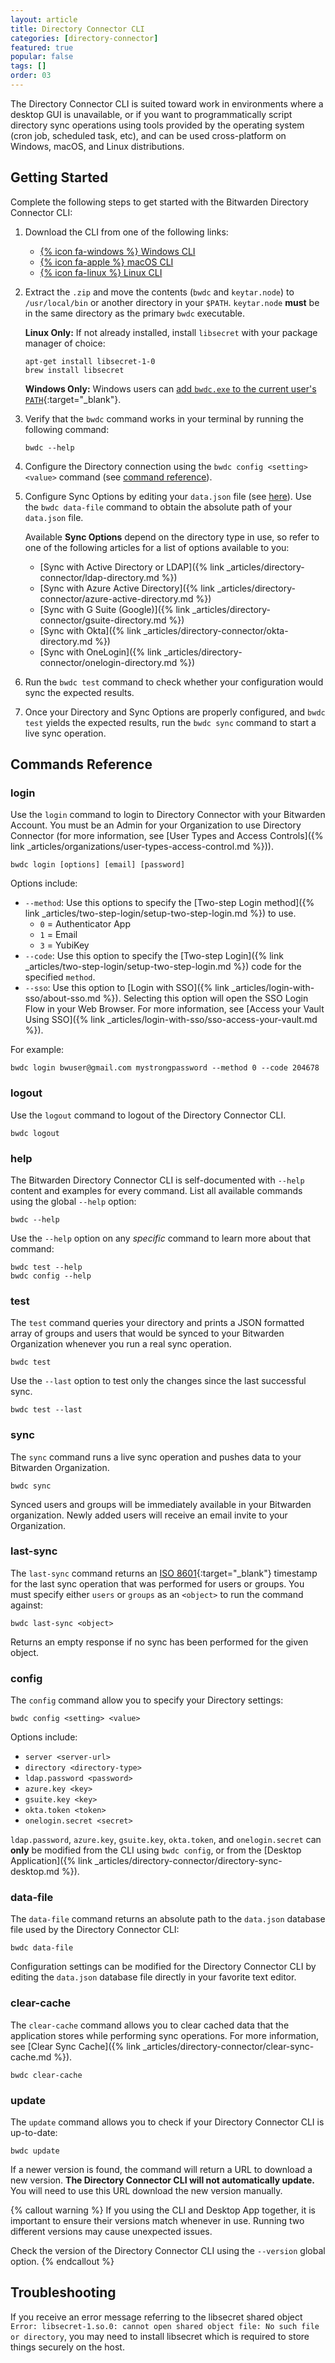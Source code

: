 ```yaml
---
layout: article
title: Directory Connector CLI
categories: [directory-connector]
featured: true
popular: false
tags: []
order: 03
---
```


The Directory Connector CLI is suited toward work in environments where a desktop GUI is unavailable, or if you want to programmatically script directory sync operations using tools provided by the operating system (cron job, scheduled task, etc), and can be used cross-platform on Windows, macOS, and Linux distributions.

## Getting Started

Complete the following steps to get started with the Bitwarden Directory Connector CLI:

1. Download the CLI from one of the following links:
   - [{% icon fa-windows %} Windows CLI](https://vault.bitwarden.com/download/?app=connector&platform=windows&variant=cli-zip)
   - [{% icon fa-apple %} macOS CLI](https://vault.bitwarden.com/download/?app=connector&platform=macos&variant=cli-zip)
   - [{% icon fa-linux %} Linux CLI](https://vault.bitwarden.com/download/?app=connector&platform=linux&variant=cli-zip)

2. Extract the `.zip` and move the contents (`bwdc` and `keytar.node`) to `/usr/local/bin` or another directory in your `$PATH`. `keytar.node` **must** be in the same directory as the primary `bwdc` executable.

   **Linux Only:** If not already installed, install `libsecret` with your package manager of choice:
   ```
   apt-get install libsecret-1-0
   brew install libsecret
   ```
   **Windows Only:** Windows users can [add `bwdc.exe` to the current user's `PATH`](https://www.howtogeek.com/118594/how-to-edit-your-system-path-for-easy-command-line-access/){:target="_blank"}.
3. Verify that the `bwdc` command works in your terminal by running the following command:

   ```
   bwdc --help
   ```
4. Configure the Directory connection using the `bwdc config <setting> <value>` command (see [command reference](#config)).
5. Configure Sync Options by editing your `data.json` file (see [here](#configure-sync-options)). Use the `bwdc data-file` command to obtain the absolute path of your `data.json` file.

   Available **Sync Options** depend on the directory type in use, so refer to one of the following articles for a list of options available to you:
   - [Sync with Active Directory or LDAP]({% link _articles/directory-connector/ldap-directory.md %})
   - [Sync with Azure Active Directory]({% link _articles/directory-connector/azure-active-directory.md %})
   - [Sync with G Suite (Google)]({% link _articles/directory-connector/gsuite-directory.md %})
   - [Sync with Okta]({% link _articles/directory-connector/okta-directory.md %})
   - [Sync with OneLogin]({% link _articles/directory-connector/onelogin-directory.md %})
5. Run the `bwdc test` command to check whether your configuration would sync the expected results.
6. Once your Directory and Sync Options are properly configured, and `bwdc test` yields the expected results, run the `bwdc sync` command to start a live sync operation.

## Commands Reference

### login

Use the `login` command to login to Directory Connector with your Bitwarden Account. You must be an Admin for your Organization to use Directory Connector (for more information, see [User Types and Access Controls]({% link _articles/organizations/user-types-access-control.md %})).
```
bwdc login [options] [email] [password]
```

Options include:
- `--method`: Use this options to specify the [Two-step Login method]({% link _articles/two-step-login/setup-two-step-login.md %}) to use.
   - `0` = Authenticator App
   - `1` = Email
   - `3` =  YubiKey
- `--code`: Use this option to specify the [Two-step Login]({% link _articles/two-step-login/setup-two-step-login.md %}) code for the specified `method`.
- `--sso`: Use this option to [Login with SSO]({% link _articles/login-with-sso/about-sso.md %}). Selecting this option will open the SSO Login Flow in your Web Browser. For more information, see [Access your Vault Using SSO]({% link _articles/login-with-sso/sso-access-your-vault.md %}).

For example:

```
bwdc login bwuser@gmail.com mystrongpassword --method 0 --code 204678
```

### logout

Use the `logout` command to logout of the Directory Connector CLI.
```
bwdc logout
```

### help

The Bitwarden Directory Connector CLI is self-documented with `--help` content and examples for every command. List all available commands using the global `--help` option:
```
bwdc --help
```

Use the `--help` option on any *specific* command to learn more about that command:
```
bwdc test --help
bwdc config --help
```
### test

The `test` command queries your directory and prints a JSON formatted array of groups and users that would be synced to your Bitwarden Organization whenever you run a real sync operation.
```
bwdc test
```

Use the `--last` option to test only the changes since the last successful sync.
```
bwdc test --last
```
### sync

The `sync` command runs a live sync operation and pushes data to your Bitwarden Organization.

```
bwdc sync
```
Synced users and groups will be immediately available in your Bitwarden organization. Newly added users will receive an email invite to your Organization.

### last-sync

The `last-sync` command returns an [ISO 8601](https://en.wikipedia.org/wiki/ISO_8601){:target="_blank"} timestamp for the last sync operation that was performed for users or groups. You must specify either `users` or `groups` as an `<object>` to run the command against:
```
bwdc last-sync <object>
```
Returns an empty response if no sync has been performed for the given object.

### config

The `config` command allow you to specify your Directory settings:
```
bwdc config <setting> <value>
```

Options include:

- `server <server-url>`
- `directory <directory-type>`
- `ldap.password <password>`
- `azure.key <key>`
- `gsuite.key <key>`
- `okta.token <token>`
- `onelogin.secret <secret>`

`ldap.password`, `azure.key`, `gsuite.key`, `okta.token`, and `onelogin.secret` can **only** be modified from the CLI using `bwdc config`, or from the [Desktop Application]({% link _articles/directory-connector/directory-sync-desktop.md %}).

### data-file

The `data-file` command returns an absolute path to the `data.json` database file used by the Directory Connector CLI:
```
bwdc data-file
```

Configuration settings can be modified for the Directory Connector CLI by editing the `data.json` database file directly in your favorite text editor.

### clear-cache

The `clear-cache` command allows you to clear cached data that the application stores while performing sync operations. For more information, see [Clear Sync Cache]({% link _articles/directory-connector/clear-sync-cache.md %}).

```
bwdc clear-cache
```
### update

The `update` command allows you to check if your Directory Connector CLI is up-to-date:
```
bwdc update
```  
If a newer version is found, the command will return a URL to download a new version. **The Directory Connector CLI will not automatically update.** You will need to use this URL download the new version manually.

{% callout warning %}
If you using the CLI and Desktop App together, it is important to ensure their versions match whenever in use. Running two different versions may cause unexpected issues.

Check the version of the Directory Connector CLI using the `--version` global option.
{% endcallout %}

## Troubleshooting

If you receive an error message referring to the libsecret shared object `Error: libsecret-1.so.0: cannot open shared object file: No such file or directory`, you may need to install libsecret which is required to store things securely on the host.
